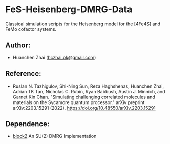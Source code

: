 
# FeS-Heisenberg-DMRG-Data

Classical simulation scripts for the Heisenberg model for the [4Fe4S] and FeMo cofactor systems.

## Author:

- Huanchen Zhai (hczhai.ok@gmail.com)

## Reference:

- Ruslan N. Tazhigulov, Shi-Ning Sun, Reza Haghshenas, Huanchen Zhai, Adrian TK Tan, Nicholas C. Rubin, Ryan Babbush, Austin J. Minnich, and Garnet Kin Chan. "Simulating challenging correlated molecules and materials on the Sycamore quantum processor." arXiv preprint arXiv:2203.15291 (2022). https://doi.org/10.48550/arXiv.2203.15291

## Dependence:

- [block2](https://github.com/block-hczhai/block2-preview) An SU(2) DMRG Implementation
